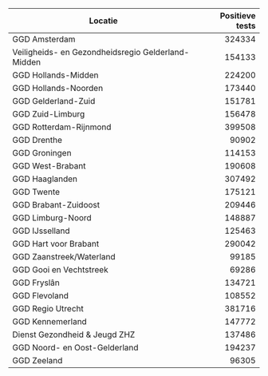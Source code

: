 | Locatie | Positieve tests |
|---------|----------------:|
| GGD Amsterdam                            | 324334 |
| Veiligheids- en Gezondheidsregio Gelderland-Midden | 154133 |
| GGD Hollands-Midden                      | 224200 |
| GGD Hollands-Noorden                     | 173440 |
| GGD Gelderland-Zuid                      | 151781 |
| GGD Zuid-Limburg                         | 156478 |
| GGD Rotterdam-Rijnmond                   | 399508 |
| GGD Drenthe                              | 90902 |
| GGD Groningen                            | 114153 |
| GGD West-Brabant                         | 190608 |
| GGD Haaglanden                           | 307492 |
| GGD Twente                               | 175121 |
| GGD Brabant-Zuidoost                     | 209446 |
| GGD Limburg-Noord                        | 148887 |
| GGD IJsselland                           | 125463 |
| GGD Hart voor Brabant                    | 290042 |
| GGD Zaanstreek/Waterland                 | 99185 |
| GGD Gooi en Vechtstreek                  | 69286 |
| GGD Fryslân                              | 134721 |
| GGD Flevoland                            | 108552 |
| GGD Regio Utrecht                        | 381716 |
| GGD Kennemerland                         | 147772 |
| Dienst Gezondheid & Jeugd ZHZ            | 137486 |
| GGD Noord- en Oost-Gelderland            | 194237 |
| GGD Zeeland                              | 96305 |
